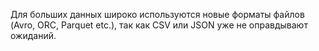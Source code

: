 Для больших данных широко используются новые форматы файлов (Avro, ORC, Parquet etc.), так как CSV или JSON уже не оправдывают ожиданий.

